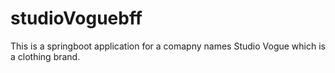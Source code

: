 # studioVoguebff
This is a springboot application for a comapny names Studio Vogue which is a clothing brand. 
